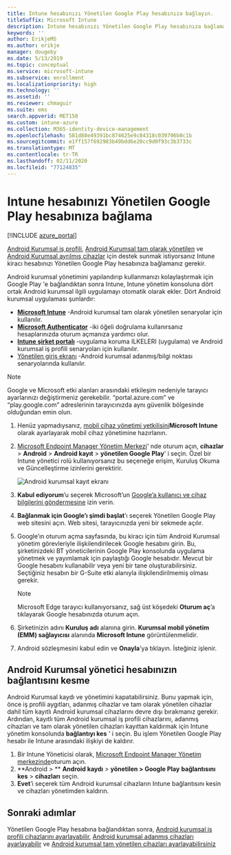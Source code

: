 ```yaml
---
title: Intune hesabınızı Yönetilen Google Play hesabınıza bağlayın.
titleSuffix: Microsoft Intune
description: Intune hesabınızı Yönetilen Google Play hesabınıza bağlamayı öğrenin.
keywords: ''
author: ErikjeMS
ms.author: erikje
manager: dougeby
ms.date: 5/13/2019
ms.topic: conceptual
ms.service: microsoft-intune
ms.subservice: enrollment
ms.localizationpriority: high
ms.technology: ''
ms.assetid: ''
ms.reviewer: chmaguir
ms.suite: ems
search.appverid: MET150
ms.custom: intune-azure
ms.collection: M365-identity-device-management
ms.openlocfilehash: 581d88e49391bc874625e9c84318c039706b0c1b
ms.sourcegitcommit: e1ff157f692983b49bdd6e20cc9d0f93c3b3733c
ms.translationtype: MT
ms.contentlocale: tr-TR
ms.lasthandoff: 02/11/2020
ms.locfileid: "77124835"
---
```

# <a name="connect-your-intune-account-to-your-managed-google-play-account"></a>Intune hesabınızı Yönetilen Google Play hesabınıza bağlama

[!INCLUDE [azure_portal](../includes/azure_portal.md)]

[Android Kurumsal iş profili](android-work-profile-enroll.md), [Android Kurumsal tam olarak yönetilen](android-fully-managed-enroll.md) ve [Android Kurumsal ayrılmış cihazlar](android-kiosk-enroll.md) için destek sunmak istiyorsanız Intune kiracı hesabınızı Yönetilen Google Play hesabınıza bağlamanız gerekir.  

Android kurumsal yönetimini yapılandırıp kullanmanızı kolaylaştırmak için Google Play 'e bağlandıktan sonra Intune, Intune yönetim konsoluna dört ortak Android kurumsal ilgili uygulamayı otomatik olarak ekler. Dört Android kurumsal uygulaması şunlardır:

- **[Microsoft Intune](https://play.google.com/store/apps/details?id=com.microsoft.intune)** -Android kurumsal tam olarak yönetilen senaryolar için kullanılır.
- **[Microsoft Authenticator](https://play.google.com/store/apps/details?id=com.azure.authenticator)** -iki öğeli doğrulama kullanırsanız hesaplarınızda oturum açmanıza yardımcı olur.
- **[Intune şirket portalı](https://play.google.com/store/apps/details?id=com.microsoft.windowsintune.companyportal)** -uygulama koruma ILKELERI (uygulama) ve Android kurumsal iş profili senaryoları için kullanılır.
- [Yönetilen giriş ekranı](https://play.google.com/store/apps/details?id=com.microsoft.launcher.enterprise) -Android kurumsal adanmış/bilgi noktası senaryolarında kullanılır.

> [!NOTE]
> Google ve Microsoft etki alanları arasındaki etkileşim nedeniyle tarayıcı ayarlarınızı değiştirmeniz gerekebilir.  “portal.azure.com” ve “play.google.com” adreslerinin tarayıcınızda aynı güvenlik bölgesinde olduğundan emin olun.

1. Henüz yapmadıysanız, [mobil cihaz yönetimi yetkilisini](../fundamentals/mdm-authority-set.md)**Microsoft Intune** olarak ayarlayarak mobil cihaz yönetimine hazırlanın.
2. [Microsoft Endpoint Manager Yönetim Merkezi](https://go.microsoft.com/fwlink/?linkid=2109431)' nde oturum açın, **cihazlar** > **Android** > **Android kayıt** > **yönetilen Google Play**' i seçin.  Özel bir Intune yönetici rolü kullanıyorsanız bu seçeneğe erişim, Kuruluş Okuma ve Güncelleştirme izinlerini gerektirir.
   
   ![Android kurumsal kayıt ekranı](./media/connect-intune-android-enterprise/android-work-bind.png)

3. **Kabul ediyorum**’u seçerek Microsoft’un [Google’a kullanıcı ve cihaz bilgilerini göndermesine](../protect/data-intune-sends-to-google.md) izin verin. 
   
4. **Bağlanmak için Google’ı şimdi başlat**’ı seçerek Yönetilen Google Play web sitesini açın. Web sitesi, tarayıcınızda yeni bir sekmede açılır.
  
5. Google’ın oturum açma sayfasında, bu kiracı için tüm Android Kurumsal yönetim görevleriyle ilişkilendirilecek Google hesabını girin. Bu, şirketinizdeki BT yöneticilerinin Google Play konsolunda uygulama yönetmek ve yayımlamak için paylaştığı Google hesabıdır. Mevcut bir Google hesabını kullanabilir veya yeni bir tane oluşturabilirsiniz. Seçtiğiniz hesabın bir G-Suite etki alanıyla ilişkilendirilmemiş olması gerekir.
    
    > [!Note]
    > Microsoft Edge tarayıcı kullanıyorsanız, sağ üst köşedeki **Oturum aç**’a tıklayarak Google hesabınızda oturum açın.

6. Şirketinizin adını **Kuruluş adı** alanına girin. **Kurumsal mobil yönetim (EMM) sağlayıcısı** alanında **Microsoft Intune** görüntülenmelidir.

7. Android sözleşmesini kabul edin ve **Onayla**’ya tıklayın. İsteğiniz işlenir.

## <a name="disconnect-your-android-enterprise-administrative-account"></a>Android Kurumsal yönetici hesabınızın bağlantısını kesme

Android Kurumsal kaydı ve yönetimini kapatabilirsiniz. Bunu yapmak için, önce iş profili aygıtları, adanmış cihazlar ve tam olarak yönetilen cihazlar dahil tüm kayıtlı Android kurumsal cihazlarını devre dışı bırakmanız gerekir. Ardından, kayıtlı tüm Android kurumsal iş profili cihazlarını, adanmış cihazları ve tam olarak yönetilen cihazları kayıttan kaldırmak için Intune yönetim konsolunda **bağlantıyı kes** ' i seçin. Bu işlem Yönetilen Google Play hesabı ile Intune arasındaki ilişkiyi de kaldırır.

1. Bir Intune Yöneticisi olarak, [Microsoft Endpoint Manager Yönetim merkezinde](https://go.microsoft.com/fwlink/?linkid=2109431)oturum açın.
2. **Android > ** **Android kaydı** > **yönetilen > Google Play** **bağlantısını kes** > **cihazları** seçin.
3. **Evet**’i seçerek tüm Android kurumsal cihazların Intune bağlantısını kesin ve cihazları yönetimden kaldırın.

## <a name="next-steps"></a>Sonraki adımlar

Yönetilen Google Play hesabına bağlandıktan sonra, [Android kurumsal iş profili cihazlarını ayarlayabilir](android-work-profile-enroll.md), [Android kurumsal adanmış cihazları ayarlayabilir](android-kiosk-enroll.md) ve [Android kurumsal tam yönetilen cihazları ayarlayabilirsiniz](android-fully-managed-enroll.md)
